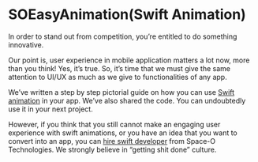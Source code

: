 # SOEasyAnimation(Swift Animation)

In order to stand out from competition, you’re entitled to do something innovative. 

Our point is, user experience in mobile application matters a lot now, more than you think! Yes, it’s true. So, it’s time that we must give the same attention to UI/UX as much as we give to functionalities of any app. 

We’ve written a step by step pictorial guide on how you can use [Swift animation](https://www.spaceotechnologies.com/swift-animation-tutorial/) in your app. We’ve also shared the code. You can undoubtedly use it in your next project.

However, if you think that you still cannot make an engaging user experience with swift animations, or you have an idea that you want to convert into an app, you can [hire swift developer](http://www.spaceotechnologies.com/hire-swift-developer/) from Space-O Technologies. We strongly believe in “getting shit done” culture.
